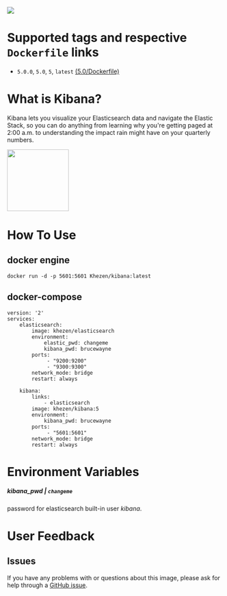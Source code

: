 [![](https://images.microbadger.com/badges/image/khezen/kibana.svg)](https://hub.docker.com/r/khezen/kibana/)
# Supported tags and respective `Dockerfile` links

* `5.0.0`, `5.0`, `5`, `latest` [(5.0/Dockerfile)](https://github.com/Khezen/docker-elasticseach/blob/5.0/Dockerfile)

# What is Kibana?
Kibana lets you visualize your Elasticsearch data and navigate the Elastic Stack, so you can do anything from learning why you're getting paged at 2:00 a.m. to understanding the impact rain might have on your quarterly numbers.

[<img src="https://static-www.elastic.co/fr/assets/blt282ae2420e32fc38/icon-kibana-bb.svg?q=802" width="144" height="144">](https://www.elastic.co/fr/products/kibana)

# How To Use

## docker engine

```
docker run -d -p 5601:5601 Khezen/kibana:latest   
```

## docker-compose
```
version: '2'
services:
    elasticsearch:
        image: khezen/elasticsearch
        environment:
            elastic_pwd: changeme
            kibana_pwd: brucewayne
        ports:
             - "9200:9200"
             - "9300:9300"
        network_mode: bridge
        restart: always

    kibana:
        links:
            - elasticsearch
        image: khezen/kibana:5
        environment:
            kibana_pwd: brucewayne
        ports:
             - "5601:5601"
        network_mode: bridge
        restart: always

```
# Environment Variables

##### kibana_pwd | `changeme`
password for elasticsearch built-in user *kibana*.

# User Feedback
## Issues
If you have any problems with or questions about this image, please ask for help through a [GitHub issue](https://github.com/Khezen/docker-kibana/issues).